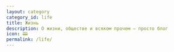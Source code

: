 ```yaml
---
layout: category
category_id: life
title: Жизнь
description: О жизни, обществе и всяком прочем — просто блог
icon: 🕮
permalink: /life/
---
```

